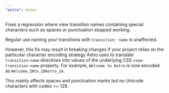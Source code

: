 ```yaml
---
"astro": minor
---
```


Fixes a regression where view transition names containing special characters such as spaces or punctuation stopped working.

Regular use naming your transitions with `transition: name` is unaffected.

However, this fix may result in breaking changes if your project relies on the particular character encoding strategy Astro uses to translate `transition:name` directives into values of the underlying CSS `view-transition-name` property. For example, `Welcome to Astro` is now encoded as `Welcome_20to_20Astro_2e`.

This mainly affects spaces and punctuation marks but no Unicode characters with codes >= 128.
